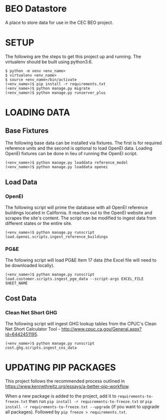 # BEO Datastore

A place to store data for use in the CEC BEO project.

# SETUP

The following are the steps to get this project up and running. The virtualenv should be built using python3.6.

```
$ python -m venv <env_name>
$ virtualenv <env_name>
$ source <env_name>/bin/activate
(<env_name>)$ pip install -r requirements.txt
(<env_name>)$ python manage.py migrate
(<env_name>)$ python manage.py runserver_plus
```

# LOADING DATA

## Base Fixtures

The following base data can be installed via fixtures. The first is for required reference units and the second is optional to load OpenEI data. Loading OpenEI fixtures can be done in lieu of running the OpenEI script.

```
(<env_name>)$ python manage.py loaddata reference_model
(<env_name>)$ python manage.py loaddata openei
```

## Load Data

### OpenEI

The following script will prime the database with all OpenEI reference buildings located in California. It reaches out to the OpenEI website and scrapes the site's content. The script can be modified to ingest data from different states or the entire site.

```
(<env_name>)$ python manage.py runscript load.openei.scripts.ingest_reference_buildings
```

### PG&E

The following script will load PG&E Item 17 data (the Excel file will need to be downloaded locally).

```
(<env_name>)$ python manage.py runscript load.customer.scripts.ingest_pge_data --script-args EXCEL_FILE SHEET_NAME
```

## Cost Data

### Clean Net Short GHG

The following script will ingest GHG lookup tables from the CPUC's Clean Net Short Calculator Tool - http://www.cpuc.ca.gov/General.aspx?id=6442451195.

```
(<env_name>)$ python manage.py runscript cost.ghg.scripts.ingest_cns_data
```

# UPDATING PIP PACKAGES

This project follows the recommended process outlined in https://www.kennethreitz.org/essays/a-better-pip-workflow.

When a new package is added to the project, add it to `requirements-to-freeze.txt` then run `pip install -r requirements-to-freeze.txt` or `pip install -r requirements-to-freeze.txt --upgrade` (if you want to upgrade all packages). Followed by `pip freeze > requirements.txt`.
